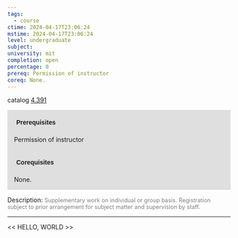 ```yaml
---
tags:
  - course
ctime: 2024-04-17T23:06:24
mstime: 2024-04-17T23:06:24
level: undergraduate
subject: 
university: mit
completion: open
percentage: 0
prereq: Permission of instructor
coreq: None.
---
```


catalog [4.391](http://student.mit.edu/catalog/m4c.html#4.391)

<span style="display: block; padding: 15px; background-color: rgb(100, 100, 100, 0.2);"><font id="m_prereq3108_0" style="display: block; font-family: Arial, sans-serif; font-weight: bold; padding: 5px">Prerequisites</font><br><span id="prereq3108_0">Permission of instructor</span></span>
<span style="display: block; padding: 15px; background-color: rgb(100, 100, 100, 0.2);"><font id="m_coreq3108_0" style="display: block; font-family: Arial, sans-serif; font-weight: bold; padding: 5px">Corequisites</font><br><span id="coreq3108_0">None.</span></span>

<font style="">Description:</font>
<font style="color: grey; font-size: 0.8rem;">Supplementary work on individual or group basis. Registration subject to prior arrangement for subject matter and supervision by staff.</font>



---

<< HELLO, WORLD >>
